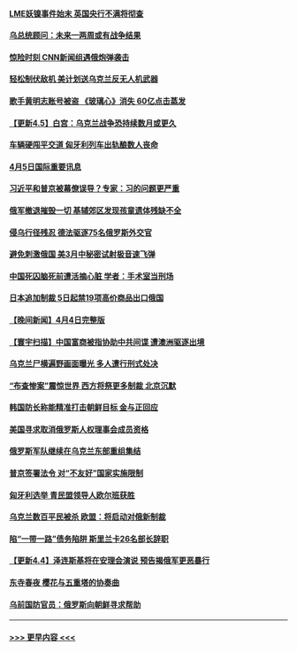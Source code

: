 #### [LME妖镍事件始末 英国央行不满将彻查](../pages/prog202/a103392607.md?t=04052303) 
#### [乌总统顾问：未来一两周或有战争结果](../pages/prog202/a103392442.md?t=04052303) 
#### [惊险时刻 CNN新闻组遇俄炮弹袭击](../pages/prog202/a103392426.md?t=04052303) 
#### [轻松制伏敌机 美计划送乌克兰反无人机武器](../pages/prog202/a103392412.md?t=04052303) 
#### [歌手黄明志账号被盗 《玻璃心》消失 60亿点击蒸发](../pages/prog202/a103392394.md?t=04052303) 
#### [【更新4.5】白宫：乌克兰战争恐持续数月或更久](../pages/prog202/a103392315.md?t=04052303) 
#### [车辆硬闯平交道 匈牙利列车出轨酿数人丧命](../pages/prog202/a103392367.md?t=04052303) 
#### [4月5日国际重要讯息](../pages/prog202/a103392345.md?t=04052303) 
#### [习近平和普京被幕僚误导？专家：习的问题更严重](../pages/prog202/a103392336.md?t=04052303) 
#### [俄军撤退摧毁一切 基辅郊区发现孩童遗体残缺不全](../pages/prog202/a103392262.md?t=04052303) 
#### [侵乌行径残忍 德法驱逐75名俄罗斯外交官](../pages/prog202/a103392236.md?t=04052303) 
#### [避免刺激俄国 美3月中秘密试射极音速飞弹](../pages/prog202/a103392228.md?t=04052303) 
#### [中国死囚脑死前遭活摘心脏 学者：手术室当刑场](../pages/prog202/a103392183.md?t=04052303) 
#### [日本追加制裁 5日起禁19项高价商品出口俄国](../pages/prog202/a103392213.md?t=04052303) 
#### [【晚间新闻】4月4日完整版](../pages/prog202/a103392065.md?t=04052303) 
#### [【寰宇扫描】中国富商被指协助中共间谍 遭澳洲驱逐出境](../pages/prog202/a103392086.md?t=04052303) 
#### [乌克兰尸横遍野画面曝光 多人遭行刑式处决](../pages/prog202/a103392106.md?t=04052303) 
#### [“布查惨案”震惊世界 西方将祭更多制裁 北京沉默](../pages/prog202/a103391991.md?t=04052303) 
#### [韩国防长称能精准打击朝鲜目标 金与正回应](../pages/prog202/a103391688.md?t=04052303) 
#### [美国寻求取消俄罗斯人权理事会成员资格](../pages/prog202/a103391891.md?t=04052303) 
#### [俄罗斯军队继续在乌克兰东部重组集结](../pages/prog202/a103391865.md?t=04052303) 
#### [普京签署法令 对“不友好”国家实施限制](../pages/prog202/a103391849.md?t=04052303) 
#### [匈牙利选举 青民盟领导人欧尔班获胜](../pages/prog202/a103391835.md?t=04052303) 
#### [乌克兰数百平民被杀 欧盟：将启动对俄新制裁](../pages/prog202/a103391759.md?t=04052303) 
#### [陷“一带一路”债务陷阱 斯里兰卡26名部长辞职](../pages/prog202/a103391725.md?t=04052303) 
#### [【更新4.4】泽连斯基将在安理会演说 预告揭俄军更恶暴行](../pages/prog202/a103391371.md?t=04052303) 
#### [东寺春夜 樱花与五重塔的协奏曲](../pages/prog202/a103391604.md?t=04052303) 
#### [乌前国防官员：俄罗斯向朝鲜寻求帮助](../pages/prog202/a103391516.md?t=04052303) 

----
#### [ >>> 更早内容 <<< ](../indexes/prog202-earlier.md)
